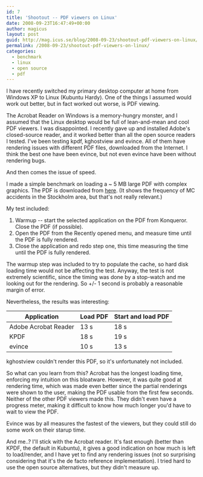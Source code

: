 ```yaml
---
id: 7
title: 'Shootout -- PDF viewers on Linux'
date: 2008-09-23T16:47:49+00:00
author: magicus
layout: post
guid: http://mag.icus.se/blog/2008-09-23/shootout-pdf-viewers-on-linux/
permalink: /2008-09-23/shootout-pdf-viewers-on-linux/
categories:
  - benchmark
  - linux
  - open source
  - pdf
---
```

I have recently switched my primary desktop computer at home from Windows XP to Linux (Kubuntu Hardy). One of the things I assumed would work out better, but in fact worked out worse, is PDF viewing.

The Acrobat Reader on Windows is a memory-hungry monster, and I assumed that the Linux desktop would be full of lean-and-mean and cool PDF viewers. I was disappointed. I recently gave up and installed Adobe's closed-source reader, and it worked better than all the open source readers I tested. I've been testing kpdf, kghostview and evince. All of them have rendering issues with different PDF files, downloaded from the Internet. I think the best one have been evince, but not even evince have been without rendering bugs.

And then comes the issue of speed.

<!--more-->

I made a simple benchmark on loading a ~ 5 MB large PDF with complex graphics. The PDF is downloaded from [here](1045-1943-8441-4888-7323-8288). (It shows the frequency of MC accidents in the Stockholm area, but that's not really relevant.)

My test included:

  1. Warmup -- start the selected application on the PDF from Konqueror. Close the PDF (if possible).
  2. Open the PDF from the Recently opened menu, and measure time until the PDF is fully rendered.
  3. Close the application and redo step one, this time measuring the time until the PDF is fully rendered.

The warmup step was included to try to populate the cache, so hard disk loading time would not be affecting the test. Anyway, the test is not extremely scientific, since the timing was done by a stop-watch and me looking out for the rendering. So +/- 1 second is probably a reasonable margin of error.

Nevertheless, the results was interesting:

| Application          | Load PDF | Start and load PDF |
|----------------------|----------|--------------------|
| Adobe Acrobat Reader |     13 s |               18 s |
| KPDF                 |     18 s |               19 s |
| evince               |     10 s |               13 s |


kghostview couldn't render this PDF, so it's unfortunately not included.

So what can you learn from this? Acrobat has the longest loading time, enforcing my intuition on this bloatware. However, it was quite good at rendering time, which was made even better since the partial renderings were shown to the user, making the PDF usable from the first few seconds. Neither of the other PDF viewers made this. They didn't even have a progress meter, making it difficult to know how much longer you'd have to wait to view the PDF.

Evince was by all measures the fastest of the viewers, but they could still do some work on their starup time.

And me..? I'll stick with the Acrobat reader. It's fast enough (better than KPDF, the default in Kubuntu), it gives a good indication on how much is left to load/render, and I have yet to find any rendering issues (not so surprising considering that it's the de facto reference implementation). I tried hard to use the open source alternatives, but they didn't measure up.
